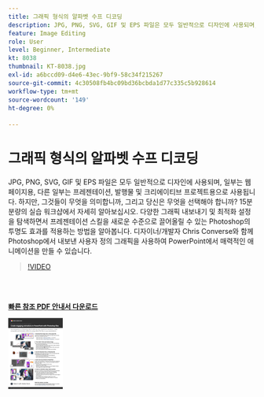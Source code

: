```yaml
---
title: 그래픽 형식의 알파벳 수프 디코딩
description: JPG, PNG, SVG, GIF 및 EPS 파일은 모두 일반적으로 디자인에 사용되며, 일부는 웹 페이지용, 다른 일부는 프레젠테이션, 발행물 및 크리에이티브 프로젝트용으로 사용됩니다. 하지만 그게 무슨 뜻인데, 어떤 걸 골라야 하지?
feature: Image Editing
role: User
level: Beginner, Intermediate
kt: 8038
thumbnail: KT-8038.jpg
exl-id: a6bccd09-d4e6-43ec-9bf9-58c34f215267
source-git-commit: 4c30508fb4bc09bd36bcbda1d77c335c5b928614
workflow-type: tm+mt
source-wordcount: '149'
ht-degree: 0%

---
```


# 그래픽 형식의 알파벳 수프 디코딩

JPG, PNG, SVG, GIF 및 EPS 파일은 모두 일반적으로 디자인에 사용되며, 일부는 웹 페이지용, 다른 일부는 프레젠테이션, 발행물 및 크리에이티브 프로젝트용으로 사용됩니다. 하지만, 그것들이 무엇을 의미합니까, 그리고 당신은 무엇을 선택해야 합니까? 15분 분량의 실습 워크샵에서 자세히 알아보십시오. 다양한 그래픽 내보내기 및 최적화 설정을 탐색하면서 프레젠테이션 스킬을 새로운 수준으로 끌어올릴 수 있는 Photoshop의 투명도 효과를 적용하는 방법을 알아봅니다. 디자이너/개발자 Chris Converse와 함께 Photoshop에서 내보낸 사용자 정의 그래픽을 사용하여 PowerPoint에서 매력적인 애니메이션을 만들 수 있습니다.

>[!VIDEO](https://video.tv.adobe.com/v/333805?hidetitle=true)

<br> 

[**빠른 참조 PDF 안내서 다운로드**](../quick-reference/Decodingthealphabetsoupofgraphicformats.pdf)

[![빠른 참조 가이드의 첫 페이지 이미지](assets/DecodingthealphabetsoupofgraphicformatsPage1.png)](../quick-reference/Decodingthealphabetsoupofgraphicformats.pdf)
